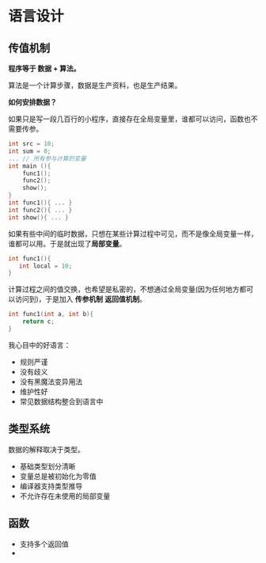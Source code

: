 # 语言设计

## 传值机制

**程序等于 数据 + 算法。**

算法是一个计算步骤，数据是生产资料，也是生产结果。

**如何安排数据？**

如果只是写一段几百行的小程序，直接存在全局变量里，谁都可以访问，函数也不需要传参。

```c
int src = 10;
int sum = 0;
... // 所有参与计算的变量
int main (){
    func1();
    func2();
    show();
}
int func1(){ ... }
int func2(){ ... }
int show(){ ... }
```

如果有些中间的临时数据，只想在某些计算过程中可见，而不是像全局变量一样，谁都可以用。于是就出现了**局部变量**。

```c
int func1(){
   int local = 10;
}
```

计算过程之间的值交换，也希望是私密的，不想通过全局变量(因为任何地方都可以访问到)，于是加入 **传参机制** **返回值机制**。

```c
int func1(int a, int b){
    return c;
}
```

我心目中的好语言：

- 规则严谨
- 没有歧义
- 没有黑魔法变异用法
- 维护性好
- 常见数据结构整合到语言中

## 类型系统

数据的解释取决于类型。

- 基础类型划分清晰
- 变量总是被初始化为零值
- 编译器支持类型推导
- 不允许存在未使用的局部变量

## 函数

- 支持多个返回值
- 